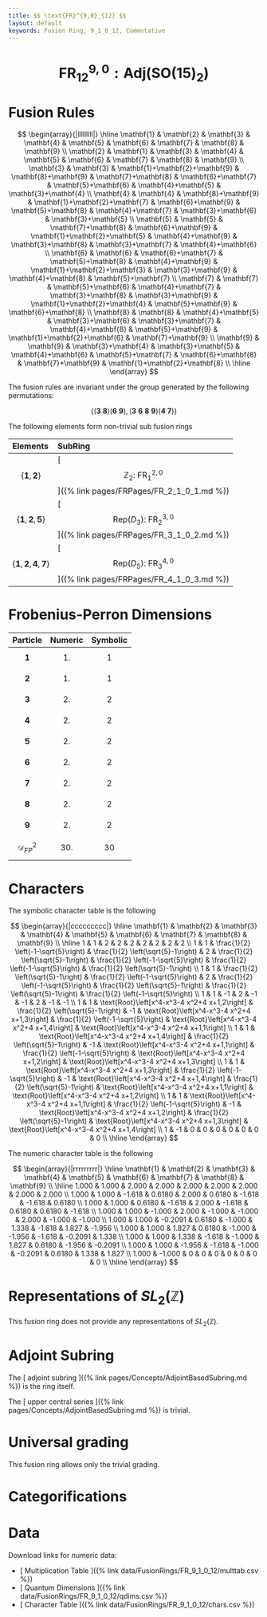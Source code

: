 ```yaml
---
title: $$ \text{FR}^{9,0}_{12} $$
layout: default
keywords: Fusion Ring, 9_1_0_12, Commutative
---
```

# $$ \text{FR}^{9,0}_{12}: \mathrm{Adj}(\mathrm{SO}(15)_2) $$


# Fusion Rules

$$
\begin{array}{|lllllllll|}
\hline
 \mathbf{1} & \mathbf{2} & \mathbf{3} & \mathbf{4} & \mathbf{5} & \mathbf{6} & \mathbf{7} & \mathbf{8} & \mathbf{9} \\
 \mathbf{2} & \mathbf{1} & \mathbf{3} & \mathbf{4} & \mathbf{5} & \mathbf{6} & \mathbf{7} & \mathbf{8} & \mathbf{9} \\
 \mathbf{3} & \mathbf{3} & \mathbf{1}+\mathbf{2}+\mathbf{9} & \mathbf{8}+\mathbf{9} & \mathbf{7}+\mathbf{8} & \mathbf{6}+\mathbf{7} & \mathbf{5}+\mathbf{6} & \mathbf{4}+\mathbf{5} & \mathbf{3}+\mathbf{4} \\
 \mathbf{4} & \mathbf{4} & \mathbf{8}+\mathbf{9} & \mathbf{1}+\mathbf{2}+\mathbf{7} & \mathbf{6}+\mathbf{9} & \mathbf{5}+\mathbf{8} & \mathbf{4}+\mathbf{7} & \mathbf{3}+\mathbf{6} & \mathbf{3}+\mathbf{5} \\
 \mathbf{5} & \mathbf{5} & \mathbf{7}+\mathbf{8} & \mathbf{6}+\mathbf{9} & \mathbf{1}+\mathbf{2}+\mathbf{5} & \mathbf{4}+\mathbf{9} & \mathbf{3}+\mathbf{8} & \mathbf{3}+\mathbf{7} & \mathbf{4}+\mathbf{6} \\
 \mathbf{6} & \mathbf{6} & \mathbf{6}+\mathbf{7} & \mathbf{5}+\mathbf{8} & \mathbf{4}+\mathbf{9} & \mathbf{1}+\mathbf{2}+\mathbf{3} & \mathbf{3}+\mathbf{9} & \mathbf{4}+\mathbf{8} & \mathbf{5}+\mathbf{7} \\
 \mathbf{7} & \mathbf{7} & \mathbf{5}+\mathbf{6} & \mathbf{4}+\mathbf{7} & \mathbf{3}+\mathbf{8} & \mathbf{3}+\mathbf{9} & \mathbf{1}+\mathbf{2}+\mathbf{4} & \mathbf{5}+\mathbf{9} & \mathbf{6}+\mathbf{8} \\
 \mathbf{8} & \mathbf{8} & \mathbf{4}+\mathbf{5} & \mathbf{3}+\mathbf{6} & \mathbf{3}+\mathbf{7} & \mathbf{4}+\mathbf{8} & \mathbf{5}+\mathbf{9} & \mathbf{1}+\mathbf{2}+\mathbf{6} & \mathbf{7}+\mathbf{9} \\
 \mathbf{9} & \mathbf{9} & \mathbf{3}+\mathbf{4} & \mathbf{3}+\mathbf{5} & \mathbf{4}+\mathbf{6} & \mathbf{5}+\mathbf{7} & \mathbf{6}+\mathbf{8} & \mathbf{7}+\mathbf{9} & \mathbf{1}+\mathbf{2}+\mathbf{8} \\
\hline
\end{array}
$$


The fusion rules are invariant under the group generated by the following permutations:

$$ \{(\mathbf{3} \  \mathbf{8}) (\mathbf{6} \  \mathbf{9}), (\mathbf{3} \  \mathbf{6} \  \mathbf{8} \  \mathbf{9}) (\mathbf{4} \  \mathbf{7})\} $$


The following elements form non-trivial sub fusion rings

| Elements | SubRing |
| :------ | :------ |
| $$ \{\mathbf{1},\mathbf{2}\} $$ | [ $$ \mathbb{Z}_2:\ \text{FR}^{2,0}_{1} $$ ]({% link pages/FRPages/FR_2_1_0_1.md %}) |
| $$ \{\mathbf{1},\mathbf{2},\mathbf{5}\} $$ | [ $$ \left.\text{Rep(}D_3\right):\ \text{FR}^{3,0}_{2} $$ ]({% link pages/FRPages/FR_3_1_0_2.md %}) |
| $$ \{\mathbf{1},\mathbf{2},\mathbf{4},\mathbf{7}\} $$ | [ $$ \left.\text{Rep(}D_5\right):\ \text{FR}^{4,0}_{3} $$ ]({% link pages/FRPages/FR_4_1_0_3.md %}) |

# Frobenius-Perron Dimensions

| Particle | Numeric | Symbolic |
| :------ | :------ | :------ |
| $$ \mathbf{1} $$ | $$ 1. $$ | $$ 1 $$ |
| $$ \mathbf{2} $$ | $$ 1. $$ | $$ 1 $$ |
| $$ \mathbf{3} $$ | $$ 2. $$ | $$ 2 $$ |
| $$ \mathbf{4} $$ | $$ 2. $$ | $$ 2 $$ |
| $$ \mathbf{5} $$ | $$ 2. $$ | $$ 2 $$ |
| $$ \mathbf{6} $$ | $$ 2. $$ | $$ 2 $$ |
| $$ \mathbf{7} $$ | $$ 2. $$ | $$ 2 $$ |
| $$ \mathbf{8} $$ | $$ 2. $$ | $$ 2 $$ |
| $$ \mathbf{9} $$ | $$ 2. $$ | $$ 2 $$ |
| $$ \mathcal{D}_{FP}^2 $$ | $$ 30. $$ | $$ 30 $$ |

# Characters

The symbolic character table is the following

$$
\begin{array}{|ccccccccc|}
\hline
 \mathbf{1} & \mathbf{2} & \mathbf{3} & \mathbf{4} & \mathbf{5} & \mathbf{6} & \mathbf{7} & \mathbf{8} & \mathbf{9} \\
\hline
 1 & 1 & 2 & 2 & 2 & 2 & 2 & 2 & 2 \\
 1 & 1 & \frac{1}{2} \left(-1-\sqrt{5}\right) & \frac{1}{2} \left(\sqrt{5}-1\right) & 2 & \frac{1}{2} \left(\sqrt{5}-1\right) & \frac{1}{2} \left(-1-\sqrt{5}\right) & \frac{1}{2} \left(-1-\sqrt{5}\right) & \frac{1}{2} \left(\sqrt{5}-1\right) \\
 1 & 1 & \frac{1}{2} \left(\sqrt{5}-1\right) & \frac{1}{2} \left(-1-\sqrt{5}\right) & 2 & \frac{1}{2} \left(-1-\sqrt{5}\right) & \frac{1}{2} \left(\sqrt{5}-1\right) & \frac{1}{2} \left(\sqrt{5}-1\right) & \frac{1}{2} \left(-1-\sqrt{5}\right) \\
 1 & 1 & -1 & 2 & -1 & -1 & 2 & -1 & -1 \\
 1 & 1 & \text{Root}\left[x^4-x^3-4 x^2+4 x+1,2\right] & \frac{1}{2} \left(\sqrt{5}-1\right) & -1 & \text{Root}\left[x^4-x^3-4 x^2+4 x+1,3\right] & \frac{1}{2} \left(-1-\sqrt{5}\right) & \text{Root}\left[x^4-x^3-4 x^2+4 x+1,4\right] & \text{Root}\left[x^4-x^3-4 x^2+4 x+1,1\right] \\
 1 & 1 & \text{Root}\left[x^4-x^3-4 x^2+4 x+1,4\right] & \frac{1}{2} \left(\sqrt{5}-1\right) & -1 & \text{Root}\left[x^4-x^3-4 x^2+4 x+1,1\right] & \frac{1}{2} \left(-1-\sqrt{5}\right) & \text{Root}\left[x^4-x^3-4 x^2+4 x+1,2\right] & \text{Root}\left[x^4-x^3-4 x^2+4 x+1,3\right] \\
 1 & 1 & \text{Root}\left[x^4-x^3-4 x^2+4 x+1,3\right] & \frac{1}{2} \left(-1-\sqrt{5}\right) & -1 & \text{Root}\left[x^4-x^3-4 x^2+4 x+1,4\right] & \frac{1}{2} \left(\sqrt{5}-1\right) & \text{Root}\left[x^4-x^3-4 x^2+4 x+1,1\right] & \text{Root}\left[x^4-x^3-4 x^2+4 x+1,2\right] \\
 1 & 1 & \text{Root}\left[x^4-x^3-4 x^2+4 x+1,1\right] & \frac{1}{2} \left(-1-\sqrt{5}\right) & -1 & \text{Root}\left[x^4-x^3-4 x^2+4 x+1,2\right] & \frac{1}{2} \left(\sqrt{5}-1\right) & \text{Root}\left[x^4-x^3-4 x^2+4 x+1,3\right] & \text{Root}\left[x^4-x^3-4 x^2+4 x+1,4\right] \\
 1 & -1 & 0 & 0 & 0 & 0 & 0 & 0 & 0 \\
\hline
\end{array}
$$

The numeric character table is the following

$$
\begin{array}{|rrrrrrrrr|}
\hline
 \mathbf{1} & \mathbf{2} & \mathbf{3} & \mathbf{4} & \mathbf{5} & \mathbf{6} & \mathbf{7} & \mathbf{8} & \mathbf{9} \\
\hline
 1.000 & 1.000 & 2.000 & 2.000 & 2.000 & 2.000 & 2.000 & 2.000 & 2.000 \\
 1.000 & 1.000 & -1.618 & 0.6180 & 2.000 & 0.6180 & -1.618 & -1.618 & 0.6180 \\
 1.000 & 1.000 & 0.6180 & -1.618 & 2.000 & -1.618 & 0.6180 & 0.6180 & -1.618 \\
 1.000 & 1.000 & -1.000 & 2.000 & -1.000 & -1.000 & 2.000 & -1.000 & -1.000 \\
 1.000 & 1.000 & -0.2091 & 0.6180 & -1.000 & 1.338 & -1.618 & 1.827 & -1.956 \\
 1.000 & 1.000 & 1.827 & 0.6180 & -1.000 & -1.956 & -1.618 & -0.2091 & 1.338 \\
 1.000 & 1.000 & 1.338 & -1.618 & -1.000 & 1.827 & 0.6180 & -1.956 & -0.2091 \\
 1.000 & 1.000 & -1.956 & -1.618 & -1.000 & -0.2091 & 0.6180 & 1.338 & 1.827 \\
 1.000 & -1.000 & 0 & 0 & 0 & 0 & 0 & 0 & 0 \\
\hline
\end{array}
$$

# Representations of $SL_2(\mathbb{Z})$

This fusion ring does not provide any representations of $SL_2(\mathbb{Z}).$

# Adjoint Subring

The [ adjoint subring ]({% link pages/Concepts/AdjointBasedSubring.md %}) is the ring itself.

The [ upper central series ]({% link pages/Concepts/AdjointBasedSubring.md %}) is trivial.

# Universal grading

This fusion ring allows only the trivial grading.

# Categorifications



# Data

Download links for numeric data:

* [ Multiplication Table ]({% link data/FusionRings/FR_9_1_0_12/multtab.csv %})
* [ Quantum Dimensions ]({% link data/FusionRings/FR_9_1_0_12/qdims.csv %})
* [ Character Table ]({% link data/FusionRings/FR_9_1_0_12/chars.csv %})
